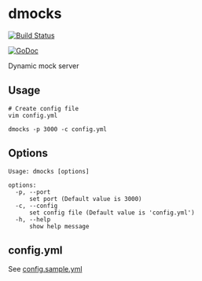 # dmocks

[![Build Status](https://travis-ci.org/kogasoftware/dmocks.svg?branch=master)](https://travis-ci.org/kogasoftware/dmocks)

[![GoDoc](https://godoc.org/github.com/kogasoftware/dmocks?status.svg)](https://godoc.org/github.com/kogasoftware/dmocks)

Dynamic mock server

## Usage

```
# Create config file
vim config.yml

dmocks -p 3000 -c config.yml
```

## Options

```
Usage: dmocks [options]

options:
  -p, --port
      set port (Default value is 3000)
  -c, --config
      set config file (Default value is 'config.yml')
  -h, --help
      show help message
```

## config.yml

See [config.sample.yml](https://github.com/kogasoftware/dmocks/blob/master/config.sample.yml)
